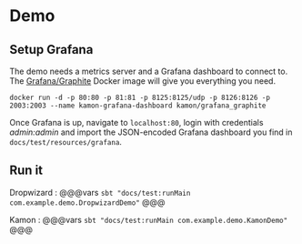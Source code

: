 # Demo

## Setup Grafana

The demo needs a metrics server and a Grafana dashboard to connect to. 
The [Grafana/Graphite](https://hub.docker.com/r/kamon/grafana_graphite/) Docker image will give you everything you need. 

```
docker run -d -p 80:80 -p 81:81 -p 8125:8125/udp -p 8126:8126 -p 2003:2003 --name kamon-grafana-dashboard kamon/grafana_graphite
```

Once Grafana is up, navigate to `localhost:80`, login with credentials _admin:admin_ and import the JSON-encoded Grafana 
dashboard you find in `docs/test/resources/grafana`.

## Run it

Dropwizard
:   @@@vars
    ```
    sbt "docs/test:runMain com.example.demo.DropwizardDemo"
    ```
    @@@

Kamon
:   @@@vars
    ```
    sbt "docs/test:runMain com.example.demo.KamonDemo"
    ```
    @@@